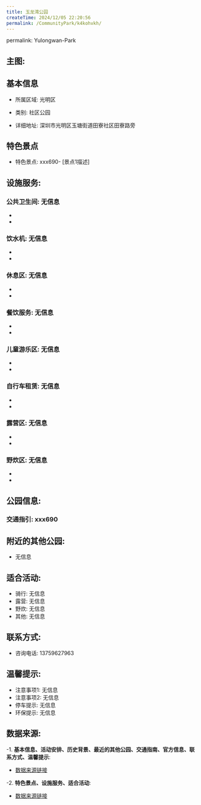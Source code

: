 ```yaml
---
title: 玉龙湾公园
createTime: 2024/12/05 22:20:56
permalink: /CommunityPark/k4kohvkh/
---
```

permalink: Yulongwan-Park
## 主图:
<ImageCard
image="https://cgj.sz.gov.cn/img/4/4016/4016591/10808463.jpg"
title= "玉龙湾公园"
description= "xxxxxx690"
date="2024/12/05"
href="/"
author="深圳公园"
/>
## 基本信息

- 所属区域: 光明区

- 类别: 社区公园

- 详细地址: 深圳市光明区玉塘街道田寮社区田寮路旁

## 特色景点
- 特色景点: xxx690- [景点1描述]
## 设施服务:
### 公共卫生间: 无信息
- 
- 
### 饮水机: 无信息
- 
- 
### 休息区: 无信息
- 
- 
### 餐饮服务: 无信息
- 
- 
### 儿童游乐区: 无信息
- 
- 
### 自行车租赁: 无信息
- 
- 
### 露营区: 无信息
- 
- 
### 野炊区: 无信息

- 
- 
## 公园信息:
### 交通指引: xxx690

## 附近的其他公园:
- 无信息

## 适合活动:
- 骑行: 无信息
- 露营: 无信息
- 野炊: 无信息
- 其他: 无信息

## 联系方式:
- 咨询电话: 13759627963
## 温馨提示:
- 注意事项1: 无信息
- 注意事项2: 无信息
- 停车提示: 无信息
- 环保提示: 无信息

## 数据来源:
-1. **基本信息、活动安排、历史背景、最近的其他公园、交通指南、官方信息、联系方式、温馨提示**:
- [数据来源链接](https://cgj.sz.gov.cn/xsmh/gysz/sqgy/content/post_10808463.html)

-2. **特色景点、设施服务、适合活动**:
- [数据来源链接](https://cgj.sz.gov.cn/xsmh/gysz/sqgy/content/post_10808463.html)

